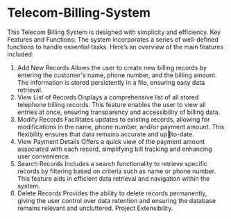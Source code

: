 # Telecom-Billing-System
This Telecom Billing System is designed with simplicity and efficiency.
Key Features and Functions:
The system incorporates a series of well-defined functions to handle essential tasks. Here’s an 
overview of the main features included:
1. Add New Records
Allows the user to create new billing records by entering the customer's name, phone 
number, and the billing amount. The information is stored persistently in a file, ensuring 
easy data retrieval.
2. View List of Records
Displays a comprehensive list of all stored telephone billing records. This feature enables 
the user to view all entries at once, ensuring transparency and accessibility of billing data.
3. Modify Records
Facilitates updates to existing records, allowing for modifications in the name, phone 
number, and/or payment amount. This flexibility ensures that data remains accurate and up￾to-date.
4. View Payment Details
Offers a quick view of the payment amount associated with each record, simplifying bill 
tracking and enhancing user convenience.
5. Search Records
Includes a search functionality to retrieve specific records by filtering based on criteria such 
as name or phone number. This feature aids in efficient data retrieval and navigation within 
the system.
6. Delete Records
Provides the ability to delete records permanently, giving the user control over data 
retention and ensuring the database remains relevant and uncluttered.
Project Extensibility.
